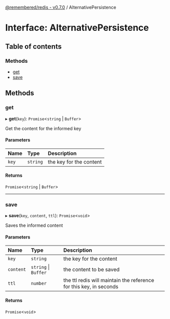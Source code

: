 [@remembered/redis - v0.7.0](../README.md) / AlternativePersistence

# Interface: AlternativePersistence

## Table of contents

### Methods

- [get](AlternativePersistence.md#get)
- [save](AlternativePersistence.md#save)

## Methods

### get

▸ **get**(`key`): `Promise`<`string` \| `Buffer`\>

Get the content for the informed key

#### Parameters

| Name | Type | Description |
| :------ | :------ | :------ |
| `key` | `string` | the key for the content |

#### Returns

`Promise`<`string` \| `Buffer`\>

___

### save

▸ **save**(`key`, `content`, `ttl`): `Promise`<`void`\>

Saves the informed content

#### Parameters

| Name | Type | Description |
| :------ | :------ | :------ |
| `key` | `string` | the key for the content |
| `content` | `string` \| `Buffer` | the content to be saved |
| `ttl` | `number` | the ttl redis will maintain the reference for this key, in seconds |

#### Returns

`Promise`<`void`\>
